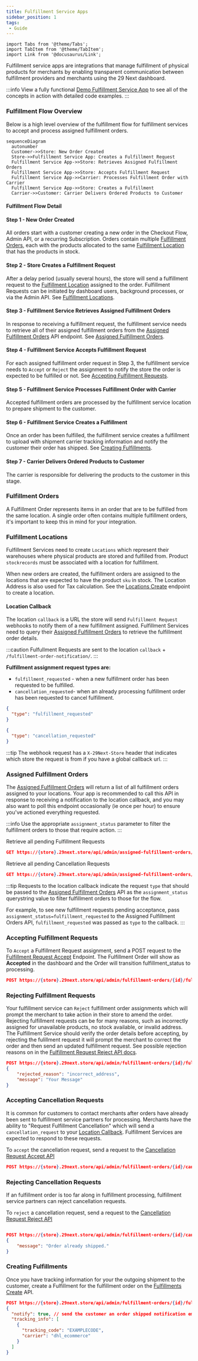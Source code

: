 ```yaml
---
title: Fulfillment Service Apps
sidebar_position: 1
tags:
 - Guide
---
```


```mdx-code-block
import Tabs from '@theme/Tabs';
import TabItem from '@theme/TabItem';
import Link from '@docusaurus/Link';
```

Fulfillment service apps are integrations that manage fulfillment of physical products for merchants by enabling transparent communication between fulfillment providers and merchants using the 29 Next dashboard.


:::info
View a fully functional [Demo Fulfillment Service App](https://github.com/29next/demo-fulfillment-service-app) to see all of the concepts in action with detailed code examples.
:::


### Fulfillment Flow Overview

Below is a high level overview of the fulfillment flow for fulfillment services to accept and process assigned fulfillment orders.

``` mermaid
sequenceDiagram
  autonumber
  Customer->>Store: New Order Created
  Store->>Fulfillment Service App: Creates a Fulfillment Request
  Fulfillment Service App->>Store: Retrieves Assigned Fulfillment Orders
  Fulfillment Service App->>Store: Accepts Fulfillment Request
  Fulfillment Service App->>Carrier: Processes Fulfillment Order with Carrier
  Fulfillment Service App->>Store: Creates a Fulfillment
  Carrier->>Customer: Carrier Delivers Ordered Products to Customer
```

#### Fulfillment Flow Detail

#### Step 1 - New Order Created

All orders start with a customer creating a new order in the Checkout Flow, Admin API, or a recurring Subscription. Orders contain multiple [Fulfillment Orders](#fulfillment-orders), each with the products allocated to the same [Fulfillment Location](#fulfillment-locations) that has the products in stock.

#### Step 2 - Store Creates a Fulfillment Request

After a delay period (usually several hours), the store will send a fulfillment request to the [Fulfillment Location](#fulfillment-locations) assigned to the order. Fulfillment Requests can be initiated by dashboard users, background processes, or via the Admin API. See [Fulfillment Locations](#fulfillment-locations).

#### Step 3 - Fulfillment Service Retrieves Assigned Fulfillment Orders

In response to receiving a fulfillment request, the fulfillment service needs to retrieve all of their assigned fulfillment orders from the [Assigned Fulfillment Orders](/docs/api/admin/reference/#tag/fulfillment/operation/assignedFulfillmentOrdersList) API endpoint. See [Assigned Fulfillment Orders](#assigned-fulfillment-orders).

#### Step 4 - Fulfillment Service Accepts Fulfillment Request

For each assigned fulfillment order request in Step 3, the fulfillment service needs to `Accept` or `Reject` the assignment to notify the store the order is expected to be fulfilled or not. See [Accepting Fulfillment Requests](#accepting-fulfillment-requests).

#### Step 5 - Fulfillment Service Processes Fulfillment Order with Carrier

Accepted fulfillment orders are processed by the fulfillment service location to prepare shipment to the customer.

#### Step 6 - Fulfillment Service Creates a Fulfillment

Once an order has been fulfilled, the fulfillment service creates a fulfillment to upload with shipment carrier tracking information and notify the customer their order has shipped. See [Creating Fulfillments](#creating-fulfillments).

#### Step 7 - Carrier Delivers Ordered Products to Customer
The carrier is responsible for delivering the products to the customer in this stage.

### Fulfillment Orders

A Fulfillment Order represents items in an order that are to be fulfilled from the same location. A single order often contains multiple fulfillment orders, it's important to keep this in mind for your integration.

### Fulfillment Locations

Fulfillment Services need to create `Locations` which represent their warehouses where physical products are stored and fulfilled from. Product `stockrecords` must be associated with a location for fulfillment.

When new orders are created, the fulfillment orders are assigned to the locations that are expected to have the product `sku` in stock. The Location Address is also used for Tax calculation. See the [Locations Create](/docs/api/admin/reference/#tag/fulfillment/operation/locationsCreate) endpoint to create a location.

#### Location Callback
The location `callback` is a URL the store will send `Fulfillment Request` webhooks to notify them of a new fulfillment assigned. Fulfillment Services need to query their [Assigned Fulfillment Orders](#assigned-fulfillment-orders) to retrieve the fulfillment order details.

:::caution
Fulfullment Requests are sent to the location `callback` + `/fulfillment-order-notification/`.
:::

**Fulfillment assignment request types are:**

- `fulfillment_requested` - when a new fulfillment order has been requested to be fulfilled.
- `cancellation_requested`- when an already processing fulfillment order has been requested to cancel fulfillment.

<Tabs>
<TabItem value="fulfillment_requested" label="Fulfillment Request">

```json  title="Example Fulfillment Request Payload"
{
  "type": "fulfillment_requested"
}
```
</TabItem>
<TabItem value="cancellation_requested" label="Cancellation Request">

```json  title="Example Cancellation Request Payload"
{
  "type": "cancellation_requested"
}
```

</TabItem>

</Tabs>

:::tip
The webhook request has a `X-29Next-Store` header that indicates which store the request is from if you have a global callback url.
:::


### Assigned Fulfillment Orders
The [Assigned Fulfillment Orders](/docs/api/admin/reference/#tag/fulfillment/operation/assignedFulfillmentOrdersList) will return a list of all fulfillment orders assigned to your locations. Your app is recommended to call this API in response to receiving a notification to the location callback, and you may also want to poll this endpoint occasionally (ie once per hour) to ensure you've actioned everything requested.

:::info
Use the appropriate `assignment_status` parameter to filter  the fulfillment orders to those that require action.
:::

<Tabs>
<TabItem value="fulfillment_requested" label="Fulfillment Requests">

Retrieve all pending Fulfillment Requests

```json
GET https://{store}.29next.store/api/admin/assigned-fulfillment-orders/?assignment_status=fulfillment_requested
```
</TabItem>
<TabItem value="cancellation_requested" label="Cancellation Requests">

Retrieve all pending Cancellation Requests

```json
GET https://{store}.29next.store/api/admin/assigned-fulfillment-orders/?assignment_status=cancellation_requested
```

</TabItem>

</Tabs>

:::tip
Requests to the location callback indicate the request `type` that should be passed to the [Assigned Fulfillment Orders](/docs/api/admin/reference/#tag/fulfillment/operation/assignedFulfillmentOrdersList) API as the `assignment_status` querystring value to filter fulfillment orders to those for the flow.

For example, to see new fulfillment requests pending acceptance, pass `assignment_status=fulfillment_requested` to the Assigned Fulfillment Orders API, `fulfillment_requested` was passed as `type` to the callback.
:::

### Accepting Fulfillment Requests

To `Accept` a Fulfillment Request assignment, send a POST request to the [Fulfillment Request Accept](/docs/api/admin/reference/#tag/fulfillment/operation/fulfillmentRequestAccept) Endpoint. The Fulfillment Order will show as **Accepted** in the dashboard and the Order will transition fulfillment_status to processing.

```json title="Example Fulfillment Accept Request"
POST https://{store}.29next.store/api/admin/fulfillment-orders/{id}/fulfillment-request/accept/
```

### Rejecting Fulfillment Requests

Your fulfillment service can `Reject` fulfillment order assignments which will prompt the merchant to take action in their store to amend the order. Rejecting fulfillment requests can be for many reasons, such as incorrectly assigned for unavailable products, no stock available, or invalid address. The Fulfillment Service should verify the order details before accepting, by rejecting the fulillment request it will prompt the merchant to correct the order and then send an updated fulfillment request. See possible rejection reasons on in the [Fulfillment Request Reject API docs](/docs/api/admin/reference/#tag/fulfillment/operation/fulfillmentRequestReject).

```json title="Example Fulfillment Rejection Payload"
POST https://{store}.29next.store/api/admin/fulfillment-orders/{id}/fulfillment-request/reject/
{
    "rejected_reason": "incorrect_address",
    "message": "Your Message"
}
```


### Accepting Cancellation Requests
It is common for customers to contact merchants after orders have already been sent to fulfillment service partners for processing. Merchants have the ability to "Request Fulfillment Cancellation" which will send a `cancellation_request` to your [Location Callback](#location-callback). Fulfillment Services are expected to respond to these requests.

To `accept` the cancellation request, send a request to the [Cancellation Request Accept API](http://localhost:3000/docs/api/admin/reference/#tag/fulfillment/operation/cancellationRequestAccept)

```json title="Example Cancellation Accept Request"
POST https://{store}.29next.store/api/admin/fulfillment-orders/{id}/cancellation-request/accept/

```


### Rejecting Cancellation Requests
If an fulfillment order is too far along in fulfillment processing, fulfillment service partners can reject cancellation requests.

To `reject` a cancellation request, send a request to the [Cancellation Request Reject API](http://localhost:3000/docs/api/admin/reference/#tag/fulfillment/operation/cancellationRequestReject)

```json title="Example Cancellation Reject Request"

POST https://{store}.29next.store/api/admin/fulfillment-orders/{id}/cancellation-request/reject/
{
    "message": "Order already shipped."
}
```

### Creating Fulfillments

Once you have tracking information for your the outgoing shipment to the customer, create a Fulfillment for the fulfillment order on the [Fulfillments Create](/docs/api/admin/reference/#tag/fulfillment/operation/fulfillmentsCreate) API.


```json title="Fulfillment Create Payload"
POST https://{store}.29next.store/api/admin/fulfillment-orders/{id}/fulfillments/
{
  "notify": true, // send the customer an order shipped notification email
  "tracking_info": [
    {
      "tracking_code": "EXAMPLECODE",
      "carrier": "dhl_ecommerce"
    }
  ]
}
```
